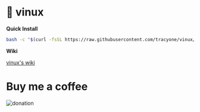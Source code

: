 # 🍎 vinux

**Quick Install**

```bash
bash -c "$(curl -fsSL https://raw.githubusercontent.com/tracyone/vinux/master/install.sh)"
```

**Wiki**

[vinux's wiki](https://github.com/tracyone/vinux/wiki)


# Buy me a coffee

![donation](https://cloud.githubusercontent.com/assets/4246425/24827592/553bc732-1c7f-11e7-8207-284cccbc2e5c.jpg)
